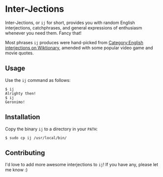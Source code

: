 Inter-Jections
==============

Inter-Jections, or `ij` for short, provides you with random English
interjections, catchphrases, and general expressions of enthusiasm
whenever you need them. Fancy that!

Most phrases `ij` produces were hand-picked from [Category:English
interjections on
Wiktionary](https://en.wiktionary.org/wiki/Category:English_interjections),
amended with some popular video game and movie quotes.

Usage
-----

Use the `ij` command as follows:

    $ ij
    Alrighty then!
    $ ij
    Geronimo!

Installation
------------

Copy the binary `ij` to a directory in your `PATH`:

    $ sudo cp ij /usr/local/bin/

Contributing
------------

I'd love to add more awesome interjections to `ij`! If you have any,
please let me know :)
